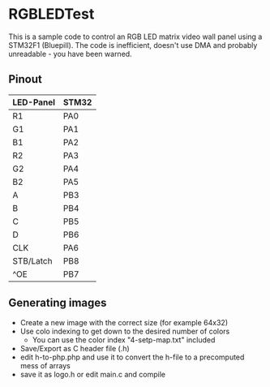 # RGBLEDTest

This is a sample code to control an RGB LED matrix video wall panel using a STM32F1 (Bluepill). The code is inefficient, doesn't use DMA and probably unreadable - you have been warned.

## Pinout
| LED-Panel | STM32    |
|-----------|----------|
| R1        |  PA0     |
| G1        |  PA1     |
| B1        |  PA2     |
| R2        |  PA3     |
| G2        |  PA4     |
| B2        |  PA5     |
| A         |  PB3     |
| B         |  PB4     |
| C         |  PB5     |
| D         |  PB6     |
| CLK       |  PA6     |
| STB/Latch |  PB8     |
| ^OE       |  PB7     |

## Generating images

* Create a new image with the correct size (for example 64x32)
* Use colo indexing to get down to the desired number of colors
  * You can use the color index "4-setp-map.txt" included
* Save/Export as C header file (.h)
* edit h-to-php.php and use it to convert the h-file to a precomputed mess of arrays
* save it as logo.h or edit main.c and compile